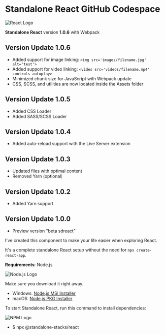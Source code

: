 # Standalone React GitHub Codespace

![React Logo](https://i.ibb.co/4NfqXRf/Clipboard-removebg-preview-1.png)

**Standalone React** version **1.0.6** with Webpack

## Version Update 1.0.6

- Added support for image linking: `<img src='images/filename.jpg' alt='test'>`
- Added support for video linking: `<video src='videos/filename.mp4' controls autoplay>`
- Minimized chunk size for JavaScript with Webpack update
- CSS, SCSS, and utilities are now located inside the Assets folder

## Version Update 1.0.5

- Added CSS Loader
- Added SASS/SCSS Loader

## Version Update 1.0.4

- Added auto-reload support with the Live Server extension

## Version Update 1.0.3

- Updated files with optimal content
- Removed Yarn (optional)

## Version Update 1.0.2

- Added Yarn support

## Version Update 1.0.0

- Preview version "beta sdreact"

I've created this component to make your life easier when exploring React.

It's a complete standalone React setup without the need for `npx create-react-app`.

**Requirements**: Node.js

![Node.js Logo](https://upload.wikimedia.org/wikipedia/commons/7/7e/Node.js_logo_2015.svg)

Make sure you download it right away.

- Windows: [Node.js MSI Installer](https://nodejs.org/dist/v18.16.0/node-v18.16.0-x64.msi)
- macOS: [Node.js PKG Installer](https://nodejs.org/dist/v18.16.0/node-v18.16.0.pkg)

To start Standalone React, run this command to install dependencies:

![NPM Logo](https://i.ibb.co/xChqkbt/Clipboard-2-removebg-preview.png)


- $ npx @standalone-stacks/react <project name>
